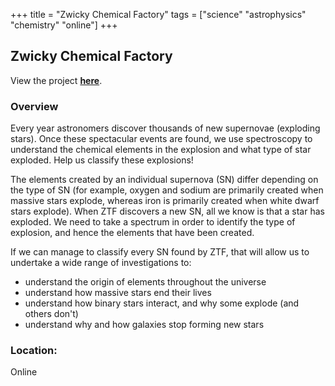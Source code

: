 +++
title = "Zwicky Chemical Factory"
tags = ["science" "astrophysics" "chemistry" "online"]
+++

## Zwicky Chemical Factory

View the project [**here**](https://www.zooniverse.org/projects/adamamiller/zwicky-chemical-factory).

### Overview

Every year astronomers discover thousands of new supernovae (exploding stars). Once these spectacular events are found, we use spectroscopy to understand the chemical elements in the explosion and what type of star exploded. Help us classify these explosions!

The elements created by an individual supernova (SN) differ depending on the type of SN (for example, oxygen and sodium are primarily created when massive stars explode, whereas iron is primarily created when white dwarf stars explode). When ZTF discovers a new SN, all we know is that a star has exploded. We need to take a spectrum in order to identify the type of explosion, and hence the elements that have been created.

If we can manage to classify every SN found by ZTF, that will allow us to undertake a wide range of investigations to:

- understand the origin of elements throughout the universe
- understand how massive stars end their lives
- understand how binary stars interact, and why some explode (and others don't)
- understand why and how galaxies stop forming new stars

### Location:
Online
